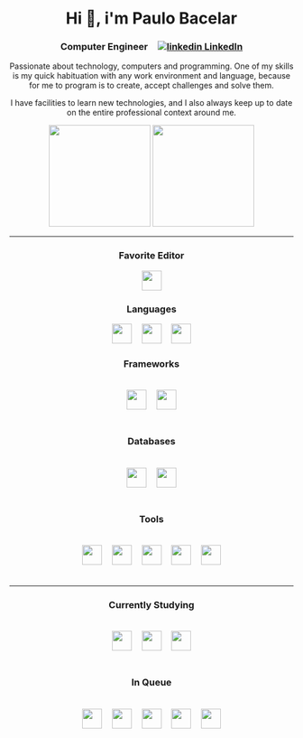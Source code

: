 <div align='center'>
  <h1 align='center'>
    Hi 👋, i'm Paulo Bacelar
  </h1>
</div>
<h3 align='center'>
  Computer Engineer
  <img src='' width=10 height=1/>
  <a href="https://www.linkedin.com/in/henriq-dev/" rel="nofollow noreferrer">
    <img src="https://i.stack.imgur.com/gVE0j.png" alt="linkedin"> LinkedIn
  </a>  
</h3>
<p align='center'>
   Passionate about technology, computers and programming. One of my skills is my quick habituation with any work environment and language, because for me to program is to create, accept challenges and solve them. 
</p>
<p align='center'>
  I have facilities to learn new technologies, and I also always keep up to date on the entire professional context around me.
</p>

<div align="center">
  <a href="https://github.com/nathallyet"></a>
  <img height="180em" src="https://github-readme-stats.vercel.app/api?username=henrique-dev&show_icons=true&theme=dracula&include_all_commits=true&count_private=true" />
  <img height="180em" src="https://github-readme-stats.vercel.app/api/top-langs/?username=henrique-dev&layout=compact&langs_count=7&theme=dracula" />
</div>

---

<h3 align='center'>
  Favorite Editor
</h3>
<div align='center'>
  <img src='https://cdn.svgporn.com/logos/visual-studio-code.svg' height=35/>  
</div>

<h3 align='center'>
  Languages
</h3>
<div align='center'>
  <img src='https://cdn.svgporn.com/logos/java.svg' height=35/>  
  <img src='' width=10 height=1/>
  <img src='https://cdn.svgporn.com/logos/ruby.svg' height=35/>
  <img src='' width=10 height=1/>
  <img src='https://cdn.svgporn.com/logos/javascript.svg' height=35/>  
</div>

<h3 align='center'>
  Frameworks
</h3>
<div align='center' style='padding: 20'>
  <img src='https://cdn.svgporn.com/logos/rails.svg' height=35/>      
  <img src='' width=10 height=1/>
  <img src='https://cdn.svgporn.com/logos/flutter.svg' height=35/>
</div>

<h3 align='center'>
  Databases
</h3>
<div align='center' style='padding: 20'>
  <img src='https://cdn.svgporn.com/logos/mongodb.svg' height=35/>  
  <img src='' width=10 height=1/>
  <img src='https://cdn.svgporn.com/logos/mysql.svg' height=35/>    
</div>

<h3 align='center'>
  Tools
</h3>
<div align='center' style='padding: 20'>
  <img src='https://rspec.info/images/logo.png' height=35/>  
  <img src='' width=10 height=1/>
  <img src='https://cdn.svgporn.com/logos/docker-icon.svg' height=35/>   
  <img src='' width=10 height=1/>
  <img src='https://cdn.svgporn.com/logos/github-octocat.svg' height=35/>   
  <img src='' width=10 height=1/>
  <img src='https://cdn.svgporn.com/logos/gitlab.svg' height=35/>
  <img src='' width=10 height=1/>
  <img src='https://cdn.svgporn.com/logos/postman.svg' height=35/>
</div>

---

<h3 align='center'>
  Currently Studying
</h3>
<div align='center' style='padding: 20'>
  <img src='https://cdn.svgporn.com/logos/c-plusplus.svg' height=35/>  
  <img src='' width=10 height=1/>
  <img src='https://cdn2.unrealengine.com/ue-horizontal-logo-cba14ebde1ea.svg?resize=1&w=440&quality=high' height=35/>      
  <img src='' width=10 height=1/>
  <img src='https://cdn.svgporn.com/logos/react.svg' height=35/>  
</div>

<h3 align='center'>
  In Queue
</h3>
<div align='center' style='padding: 20'>
  <img src='https://cdn.svgporn.com/logos/blender.svg' height=35/>  
  <img src='' width=10 height=1/>
  <img src='https://cdn.svgporn.com/logos/angular.svg' height=35/>  
  <img src='' width=10 height=1/>
  <img src='https://cdn.svgporn.com/logos/c-sharp.svg' height=35/>  
  <img src='' width=10 height=1/>
  <img src='https://cdn.svgporn.com/logos/vulkan.svg' height=35/>  
  <img src='' width=10 height=1/>
  <img src='https://cdn.svgporn.com/logos/spring.svg' height=35/>
</div>
<!--
**henrique-dev/henrique-dev** is a ✨ _special_ ✨ repository because its `README.md` (this file) appears on your GitHub profile.

<div align='center' style='padding: 20'>
  <img src='' width=50 height=50/>
  <img src='' width=10 height=1/>
</div>

Here are some ideas to get you started:

- 🔭 I’m currently working on ...
- 🌱 I’m currently learning ...
- 👯 I’m looking to collaborate on ...
- 🤔 I’m looking for help with ...
- 💬 Ask me about ...
- 📫 How to reach me: ...
- 😄 Pronouns: ...
- ⚡ Fun fact: ...
-->
